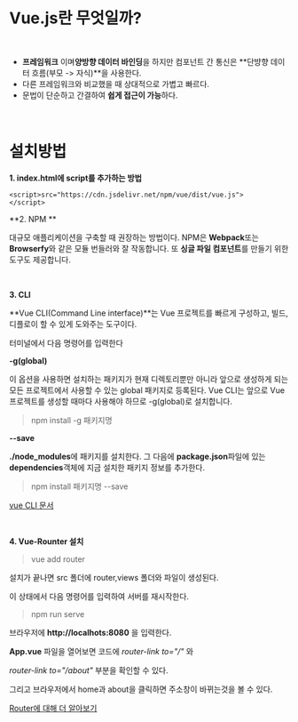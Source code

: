 # Vue.js란 무엇일까?

<br>

- **프레임워크** 이며**양방향 데이터 바인딩**을 하지만 컴포넌트 간 통신은 **단뱡향 데이터 흐름(부모 -> 자식)**을 사용한다. 
- 다른 프레임워크와 비교했을 때 상대적으로 가볍고 빠르다.
- 문법이 단순하고 간결하여 **쉽게 접근이 가능**하다. 


<br>

# 설치방법

**1.  **index.html**에 **script**를 추가하는 방법**

```vue
<script>src="https://cdn.jsdelivr.net/npm/vue/dist/vue.js">
</script>
```

**2. NPM **

대규모 애플리케이션을 구축할 때 권장하는 방법이다.
NPM은 **Webpack**또는 **Browserfy**와 같은 모듈 번들러와 잘 작동합니다. 
또 **싱글 파일 컴포넌트**를 만들기 위한 도구도 제공합니다. 

<br>

**3. CLI**

**Vue CLI(Command Line interface)**는 Vue 프로젝트를 빠르게 구성하고, 빌드, 디플로이 할 수 있게 도와주는 도구이다.

터미널에서 다음 명령어를 입력한다


**-g(global)**

 이 옵션을 사용하면 설치하는 패키지가 현재 디렉토리뿐만 아니라 앞으로 생성하게 되는 모든 프로젝트에서 사용할 수 있는 global 패키지로 등록된다. 
Vue CLI는 앞으로 Vue 프로젝트를 생성할 때마다 사용해야 하므로 -g(global)로 설치합니다.


> npm install -g 패키지명  



**--save**

 **./node_modules**에 패키지를 설치한다. 그 다음에 **package.json**파일에 있는 **dependencies**객체에 지금 설치한 패키지 정보를 추가한다. 
> npm install 패키지명 --save


[vue CLI 문서](https://cli.vuejs.org/)

<br>

**4. Vue-Rounter 설치**

>vue add router 

설치가 끝나면 src 폴더에 router,views 폴더와 파일이 생성된다.

이 상태에서 다음 명령어를 입력하여 서버를 재시작한다.

>npm run serve 

브라우저에  **http://localhots:8080** 을 입력한다. 

**App.vue** 파일을 열어보면 코드에 *router-link to="/"* 와

*router-link to="/about"* 부분을 확인할 수 있다.

그리고 브라우저에서 home과 about을 클릭하면 주소창이 바뀌는것을 볼 수 있다.

[Router에 대해 더 알아보기](https://velog.io/@duswn38/Vue-Vue-Router-%EC%84%A4%EC%A0%95%ED%95%98%EA%B8%B0)
